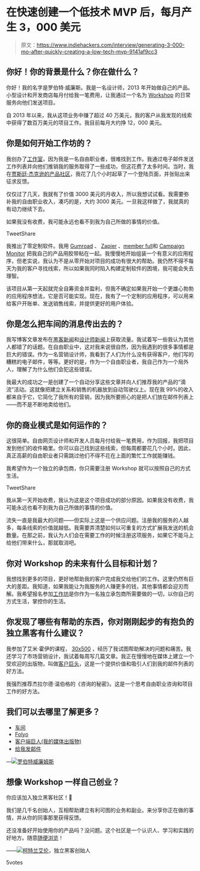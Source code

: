 # 在快速创建一个低技术 MVP 后，每月产生 3，000 美元

> 原文：<https://www.indiehackers.com/interview/generating-3-000-mo-after-quickly-creating-a-low-tech-mvp-9141af9cc3>

## 你好！你的背景是什么？你在做什么？

你好！我的名字是罗伯特·威廉斯。我是一名设计师，2013 年开始做自己的产品。小型设计和开发商店每月付给我一笔费用，让我通过一个名为 [Workshop](http://letsworkshop.com) 的日常服务向他们发送项目。

自 2013 年以来，我从这项业务中赚了超过 40 万美元，我的客户从我发现的线索中获得了数百万美元的项目工作。我目前每月大约挣 12，000 美元。

## 你是如何开始工作坊的？

我创办了[工作室](http://letsworkshop.com)，因为我是一名自由职业者，很难找到工作。我通过电子邮件发送工作列表并向他们推销我的服务取得了一些成功，但这花费了太多时间。当时，我在[贾斯廷·杰克逊的产品社区](/businesses/marketing-for-developers)，我花了几个小时起草了一个登陆页面，并张贴出来征求反馈。

仅仅过了几天，我就有了价值 3000 美元的月收入，所以我想试试看。我需要弥补我的自由职业收入，凑巧的是，大约 3000 美元。一旦我这样做了，我就真的有动力继续下去。

如果我没有收费，我可能永远也看不到我为自己所做的事情的价值。

TweetShare

我推出了零定制软件。我用 [Gumroad](https://gumroad.com/) 、 [Zapier](http://zapier.com/) 、[member full](https://memberful.com/)和 [Campaign Monitor](https://www.campaignmonitor.com/) 把我自己的产品用胶带粘在一起。我慢慢地开始组装一个有意义的应用程序，但老实说，我认为不是从零开始对项目的成功有很大的帮助。我仍然不得不每天为我的客户寻找线索，所以如果我同时陷入构建定制软件的困境，我可能会失去理智。

该项目从第一天起就完全自筹资金并盈利，但我不确定如果我开始一个更雄心勃勃的应用程序想法，它是否可能实现。现在，我有了一个定制的应用程序，可以用来给客户开账单、发送销售线索，并提供更好的用户体验。

## 你是怎么把车间的消息传出去的？

我写博客文章发布在[黑客新闻](http://news.ycombinator.com/)和[设计师新闻](https://www.designernews.co/)上获取流量。我试着写一些我认为其他人都错了的话题。在自由职业中，这对我来说很自然，因为我遇到的很多事情都是巨大的错误。作为一名营销设计师，我看到了人们为什么没有获得客户，他们写的糟糕的电子邮件，等等。更好的是，作为一个自由职业者，我自己作为一个局外人，理解了为什么他们会犯这些错误。

我最大的成功之一是创建了一个自动分享这些文章并向人们推荐我的产品的“滴流”活动。这就像把建立关系和销售的机器放到自动驾驶仪上。现在我 99%的收入都来自于它，它简化了我所有的营销，因为我所要担心的是把人们放在邮件列表上——而不是不断地卖给他们。

## 你的商业模式是如何运作的？

这很简单。自由网页设计师和开发人员每月付给我一笔费用，作为回报，我把项目发到他们的收件箱里。你可以自己找到这些线索，但每周都要花几个小时。因此，真正高薪的自由职业者只需跳过他们不得不花在上面的繁忙工作就能赚钱。

我希望作为一个独立的承包商，你只需要注册 Workshop 就可以按照自己的方式生活。

TweetShare

我从第一天开始收费，我认为这是这个项目成功的部分原因。如果我没有收费，我可能永远也看不到我为自己所做的事情的价值。

流失一直是我最大的问题——但实际上这是一个供应问题。注册我的服务的人越多，每条线索的价值就越低。我需要弄清楚如何以可重复的方式扩展我发送的机会数量。在那之前，我认为人们会在需要工作的时候注册这项服务，如果它不能马上给他们带来什么，那就取消吧。

## 你对 Workshop 的未来有什么目标和计划？

我想找到更多的项目，更好地帮助我的客户完成我交给他们的工作。这里仍然有巨大的差距。我知道，如果我能让为我服务的人赚更多的钱，其他事情都会迎刃而解。我希望报名参加[工作坊](http://letsworkshop.com)是你作为一名独立承包商所需要做的一切，以你自己的方式生活，掌控你的生活。

## 你发现了哪些有帮助的东西，你对刚刚起步的有抱负的独立黑客有什么建议？

我参加了艾米·霍伊的课程， [30x500](https://30x500.com/academy/) ，经历了我试图帮助解决的问题和痛苦。我还学习了市场营销设计，我试着每周写几篇文章。我正在慢慢地在媒体上建立一个受欢迎的出版物，叫做[客户巨头](http://clientgiant.us)，这是一个提供价值和吸引人们到我的邮件列表的好方法。

我强烈推荐杰拉尔德·温伯格的《咨询的秘密》。这是一个思考自由职业咨询和项目工作的好方法。

## 我们可以去哪里了解更多？

*   [车间](http://letsworkshop.com)
*   [Folyo](http://folyo.me)
*   [客户端巨人(我的媒体出版物)](http://clientgiant.us)
*   [给我发邮件](/cdn-cgi/l/email-protection#384a575a4f5154545159554b5f5c785f55595154165b5755)

—[<picture id="ember5275447" class="user-avatar ember-view user-link__avatar">![](img/82bd3bb4769a3aa1cd13889ee7c0fa91.png)</picture>罗伯特威廉姆斯](/robertwilliams?id=QAe0KCS71CbYIjkGnL4XMtGc1t73)

## 想像 Workshop 一样自己创业？

你应该加入独立黑客社区！🤗

我们是几千名创始人，互相帮助建立有利可图的业务和副业。来分享你正在做的事情，并从你的同事那里获得反馈。

还没准备好开始使用你的产品吗？没问题。这个社区是一个认识人、学习和实践的好地方。随意[随便浏览](/)！

——[<picture id="ember5275452" class="user-avatar ember-view user-link__avatar">![](img/82bd3bb4769a3aa1cd13889ee7c0fa91.png)</picture>柯特兰艾伦](/csallen?id=ibTLPyjwVebnZjMGKvz6ztarnuV2)，独立黑客创始人

5votes